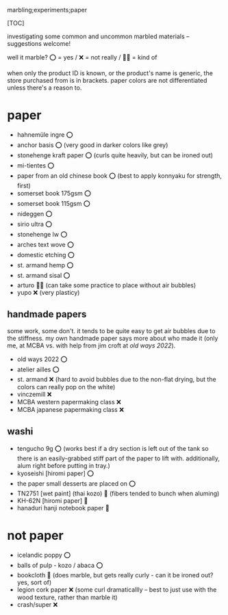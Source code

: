 marbling;experiments;paper

[TOC]

investigating some common and uncommon marbled materials – suggestions welcome!

well it marble? ⭕️ = yes / ❌ = not really / 🤷‍♀ = kind of

when only the product ID is known, or the product's name is generic, the store purchased from is in brackets. paper colors are not differentiated unless there's a reason to.

# paper

- hahnemüle ingre ⭕️
- anchor basis ⭕ (very good in darker colors like grey)
- stonehenge kraft paper ⭕️ (curls quite heavily, but can be ironed out)
- mi-tientes ⭕️
- paper from an old chinese book ⭕ (best to apply konnyaku for strength, first)
- somerset book 175gsm ⭕️
- somerset book 115gsm ⭕️
- nideggen ⭕️
- sirio ultra ⭕️
- stonehenge lw ⭕️
- arches text wove ⭕️
- domestic etching ⭕️
- st. armand hemp ⭕️
- st. armand sisal ⭕️
- arturo 🤷‍♀ (can take some practice to place without air bubbles)
- yupo ❌ (very plasticy)

## handmade papers

some work, some don't. it tends to be quite easy to get air bubbles due to the stiffness. my own handmade paper says more about who made it (only me, at <abbr>MCBA</abbr> vs. with help from jim croft at _old ways 2022_).

- old ways 2022 ⭕
- atelier ailles ⭕
- st. armand ❌ (hard to avoid bubbles due to the non-flat drying, but the colors can really pop on the white)
- vinczemill ❌
- <abbr>MCBA</abbr> western papermaking class ❌
- <abbr>MCBA</abbr> japanese papermaking class ❌

## washi

- tengucho 9g ⭕ (works best if a dry section is left out of the tank so there is an easily-grabbed stiff part of the paper to lift with. additionally, alum right before putting in tray.)
- kyoseishi [hiromi paper] ⭕
- the paper small desserts are placed on ⭕
- TN2751 [wet paint] (thai kozo) 🤷 (fibers tended to bunch when aluming)
- KH-62N [hiromi paper] 🤷
- hanaduri hanji notebook paper 🤷

# not paper

- icelandic poppy ⭕️
- balls of pulp - kozo / abaca ⭕️
- bookcloth 🤷 (does marble, but gets really curly - can it be ironed out? yes, sort of)
- legion cork paper ❌ (some curl dramaticallly – best to just use with the wood texture, rather than marble it)
- crash/super ❌

